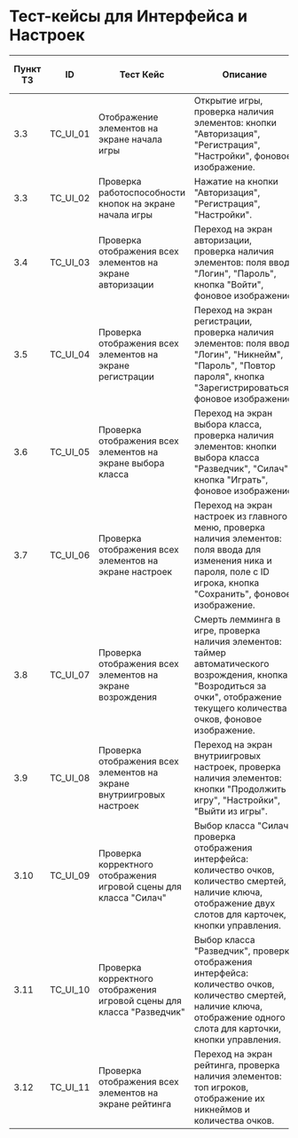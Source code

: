 # Тест-кейсы для Интерфейса и Настроек

| Пункт ТЗ | ID | Тест Кейс | Описание | Ожидаемый Результат (успех) | Ожидаемый Результат (неудача) | Статус | Приоритет |
|---|---|---|---|---|---|---|---|
| 3.3 | TC_UI_01 | Отображение элементов на экране начала игры | Открытие игры, проверка наличия элементов: кнопки "Авторизация", "Регистрация", "Настройки", фоновое  изображение.  | Все  элементы отображаются  корректно. | Ошибка отображения элементов интерфейса. |  | High | 
| 3.3 | TC_UI_02 | Проверка работоспособности кнопок на экране начала игры | Нажатие на кнопки "Авторизация", "Регистрация", "Настройки".  | Переход на соответствующие экраны. | Кнопки не работают, переход не осуществляется. |  | High |
| 3.4 | TC_UI_03 |  Проверка  отображения  всех элементов  на  экране  авторизации  | Переход на экран авторизации, проверка наличия элементов: поля ввода "Логин", "Пароль", кнопка "Войти", фоновое  изображение. | Все  элементы отображаются корректно. | Ошибка отображения элементов интерфейса. |  | High |
| 3.5 | TC_UI_04 | Проверка  отображения  всех элементов  на  экране регистрации  | Переход на  экран регистрации, проверка наличия элементов: поля ввода  "Логин",  "Никнейм",  "Пароль",  "Повтор  пароля",  кнопка   "Зарегистрироваться",  фоновое  изображение.  | Все  элементы отображаются  корректно.  | Ошибка отображения элементов интерфейса. |  | High | 
| 3.6 | TC_UI_05 | Проверка  отображения  всех  элементов  на  экране выбора  класса | Переход на  экран  выбора класса, проверка наличия элементов:  кнопки  выбора класса "Разведчик", "Силач", кнопка  "Играть",  фоновое  изображение.   | Все  элементы отображаются корректно. | Ошибка отображения элементов интерфейса. |  | High |
| 3.7 | TC_UI_06 | Проверка  отображения  всех элементов  на  экране  настроек | Переход на экран  настроек из главного меню,  проверка наличия элементов: поля  ввода для  изменения ника  и пароля,  поле  с  ID  игрока,  кнопка  "Сохранить",  фоновое  изображение. | Все  элементы отображаются  корректно. | Ошибка отображения элементов интерфейса. |  | Medium |
| 3.8 | TC_UI_07 |  Проверка  отображения  всех элементов  на  экране возрождения  | Смерть лемминга в игре,  проверка  наличия элементов:  таймер  автоматического  возрождения,  кнопка  "Возродиться  за  очки",  отображение  текущего  количества  очков,  фоновое изображение.   | Все элементы отображаются  корректно. | Ошибка отображения элементов интерфейса. |  | High |
| 3.9 | TC_UI_08 | Проверка  отображения всех элементов  на экране  внутриигровых  настроек | Переход  на  экран  внутриигровых настроек, проверка  наличия  элементов:  кнопки  "Продолжить  игру",  "Настройки", "Выйти  из  игры".  | Все  элементы отображаются  корректно. | Ошибка отображения элементов интерфейса. |  | Medium |
| 3.10 | TC_UI_09 | Проверка корректного  отображения  игровой  сцены  для класса "Силач" | Выбор класса "Силач",  проверка  отображения  интерфейса:  количество  очков,  количество  смертей,  наличие  ключа,  отображение  двух  слотов  для карточек,  кнопки  управления.  | Все элементы  отображаются корректно. | Ошибка отображения элементов интерфейса. |  | High |
| 3.11 | TC_UI_10 |  Проверка корректного  отображения  игровой сцены  для класса  "Разведчик" | Выбор класса  "Разведчик",  проверка  отображения  интерфейса: количество  очков, количество  смертей,  наличие  ключа,  отображение  одного  слота  для  карточки,  кнопки  управления. | Все  элементы  отображаются  корректно. | Ошибка отображения элементов интерфейса. |  | High |
| 3.12 | TC_UI_11 | Проверка  отображения всех элементов  на  экране  рейтинга  | Переход на  экран  рейтинга,  проверка  наличия элементов:  топ  игроков,  отображение  их  никнеймов  и  количества  очков. | Все  элементы отображаются  корректно,  топ  игроков  сортируется по  количеству очков. | Ошибка отображения элементов интерфейса. |  | Medium |